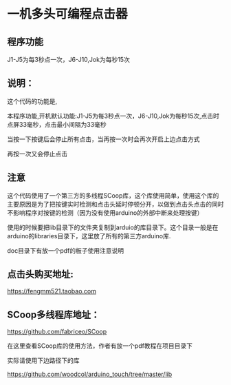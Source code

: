 # 一机多头可编程点击器

## 程序功能

J1-J5为每3秒点一次，J6-J10,Jok为每秒15次

## 说明：

这个代码的功能是,

本程序功能,开机默认功能:J1-J5为每3秒点一次，J6-J10,Jok为每秒15次,点击时点屏33毫秒，点击最小间隔为33毫秒

当按一下按键后会停止所有点击，当再按一次时会再次开启上边点击方式

再按一次又会停止点击


## 注意

这个代码使用了一个第三方的多线程SCoop库，这个库使用简单，使用这个库的主要原因是为了把按键实时检测和点击头延时停顿分开，以做到点击头点击的同时不影响程序对按键的检测（因为没有使用arduino的外部中断来处理按键）

使用的时候要把lib目录下的文件夹复制到arduio的库目录下。这个目录一般是在arduino的libraries目录下，这里放了所有的第三方arduino库.

doc目录下有放一个pdf的板子使用注意说明

## 点击头购买地址:

https://fengmm521.taobao.com

## SCoop多线程库地址：

https://github.com/fabriceo/SCoop

在这里查看SCoop库的使用方法，作者有放一个pdf教程在项目目录下

实际请使用下边路径下的库

https://github.com/woodcol/arduino_touch/tree/master/lib
